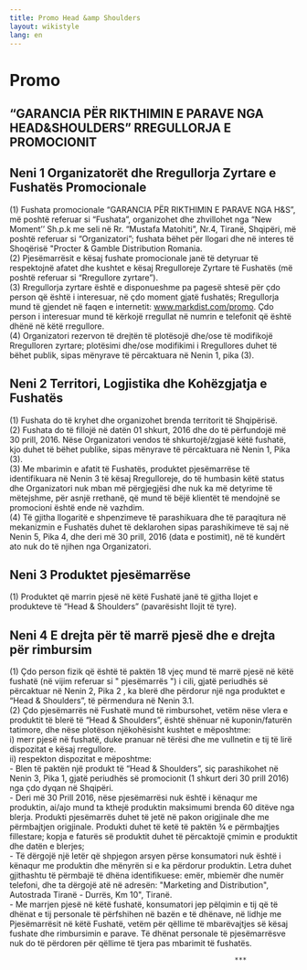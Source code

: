 ```yaml
---
title: Promo Head &amp Shoulders
layout: wikistyle
lang: en
---
```


Promo
========

“GARANCIA PËR RIKTHIMIN E PARAVE NGA HEAD&SHOULDERS” RREGULLORJA E PROMOCIONIT
-----------

Neni 1 Organizatorët dhe Rregullorja Zyrtare e Fushatës Promocionale
--------

(1) Fushata promocionale “GARANCIA PËR RIKTHIMIN E PARAVE NGA H&S”, më poshtë referuar si “Fushata”, organizohet dhe zhvillohet nga “New Moment’’ Sh.p.k me seli në Rr. “Mustafa Matohiti”, Nr.4, Tiranë, Shqipëri, më poshtë referuar si “Organizatori”; fushata bëhet për llogari dhe në interes të Shoqërisë "Procter & Gamble Distribution Romania.
<br>(2) Pjesëmarrësit e kësaj fushate promocionale janë të detyruar të respektojnë afatet dhe kushtet e kësaj Rregulloreje Zyrtare të Fushatës (më poshtë referuar si “Rregullore zyrtare”).
<br>(3) Rregullorja zyrtare është e disponueshme pa pagesë shtesë për çdo person që është i interesuar, në çdo moment gjatë fushatës; Rregullorja mund të gjendet në faqen e internetit: www.markdist.com/promo. Çdo person i interesuar mund të kërkojë rregullat në numrin e telefonit që është dhënë në këtë rregullore.
<br>(4) Organizatori rezervon të drejtën të plotësojë dhe/ose të modifikojë Rregulloren zyrtare; plotësimi dhe/ose modifikimi i Rregullores duhet të bëhet publik, sipas mënyrave të përcaktuara në Nenin 1, pika (3).

Neni 2 Territori, Logjistika dhe Kohëzgjatja e Fushatës
--------
(1) Fushata do të kryhet dhe organizohet brenda territorit të Shqipërisë.
<br>(2) Fushata do të fillojë në datën 01 shkurt, 2016 dhe do të përfundojë më 30 prill, 2016. Nëse Organizatori vendos të shkurtojë/zgjasë këtë fushatë, kjo duhet të bëhet publike, sipas mënyrave të përcaktuara në Nenin 1, Pika (3).
<br>(3) Me mbarimin e afatit të Fushatës, produktet pjesëmarrëse të identifikuara në Nenin 3 të kësaj Rregulloreje, do të humbasin këtë status dhe Organizatori nuk
mban më përgjegjësi dhe nuk ka më detyrime të mëtejshme, për asnjë rrethanë, që mund të bëjë klientët të mendojnë se promocioni është ende në vazhdim.
<br>(4) Të gjitha llogaritë e shpenzimeve të parashikuara dhe të paraqitura në mekanizmin e Fushatës duhet të deklarohen sipas parashikimeve të saj në Nenin 5, Pika 4, dhe deri më 30 prill, 2016 (data e postimit), në të kundërt ato nuk do të njihen nga Organizatori.

Neni 3 Produktet pjesëmarrëse
--------
(1) Produktet që marrin pjesë në këtë Fushatë janë të gjitha llojet e produkteve të “Head & Shoulders” (pavarësisht llojit të tyre).

Neni 4 E drejta për të marrë pjesë dhe e drejta për rimbursim
--------
(1) Çdo person fizik që është të paktën 18 vjeç mund të marrë pjesë në këtë fushatë (në vijim referuar si " pjesëmarrës ") i cili, gjatë periudhës së përcaktuar në Nenin 2, Pika 2 , ka blerë dhe përdorur një nga produktet e “Head & Shoulders”, të përmendura në Nenin 3.1.
<br>(2) Çdo pjesëmarrës në Fushatë mund të rimbursohet, vetëm nëse vlera e produktit të blerë të “Head & Shoulders”, është shënuar në kuponin/faturën tatimore, dhe nëse plotëson njëkohësisht kushtet e mëposhtme:
<br>i) merr pjesë në fushatë, duke pranuar në tërësi dhe me vullnetin e tij të lirë dispozitat e kësaj rregullore.
<br>ii) respekton dispozitat e mëposhtme:
<br>- Blen të paktën një produkt të “Head & Shoulders”, siç parashikohet në Nenin 3, Pika 1, gjatë periudhës së promocionit (1 shkurt deri 30 prill 2016) nga çdo dyqan në Shqipëri.
<br>- Deri më 30 Prill 2016, nëse pjesëmarrësi nuk është i kënaqur me produktin, ai/ajo mund ta kthejë produktin maksimumi brenda 60 ditëve nga blerja. Produkti pjesëmarrës duhet të jetë në pakon origjinale dhe me përmbajtjen origjinale.
Produkti duhet të ketë të paktën ¾ e përmbajtjes fillestare; kopja e faturës së produktit duhet të përcaktojë çmimin e produktit dhe datën e blerjes;
<br>- Të dërgojë një letër që shpjegon arsyen përse konsumatori nuk është i kënaqur me produktin dhe mënyrën si e ka përdorur produktin. Letra duhet gjithashtu të përmbajë të dhëna identifikuese: emër, mbiemër dhe numër telefoni, dhe ta dërgojë atë në adresën: "Marketing and Distribution", Autostrada Tiranë - Durrës, Km 10", Tiranë.
<br>- Me marrjen pjesë në këtë fushatë, konsumatori jep pëlqimin e tij që të dhënat e tij personale të përfshihen në bazën e të dhënave, në lidhje me Pjesëmarrësit në këtë Fushatë, vetëm për qëllime të mbarëvajtjes së kësaj fushate dhe rimbursimin e parave. Të dhënat personale të pjesëmarrësve nuk do të përdoren për qëllime të tjera pas mbarimit të fushatës.

                                                           *** 
